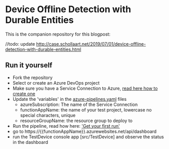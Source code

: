 # Device Offline Detection with Durable Entities

This is the companion repository for this blogpost:

//todo: update
http://case.schollaart.net/2019/07/01/device-offline-detection-with-durable-entities.html

## Run it yourself

- Fork the repository
- Select or create an Azure DevOps project
- Make sure you have a Service Connection to Azure, [read here how to create one](https://docs.microsoft.com/en-us/azure/devops/pipelines/library/connect-to-azure?view=azure-devops)
- Update the 'variables' in the [azure-pipelines.yaml](azure-pipelines.yaml) files
	- azureSubscription: The name of the Service Connection
	- functionAppName: the name of your test project, lowercase no special characters, unique
	- resourceGroupName: the resource group to deploy to 
- Run the pipeline, read how here: ['Get your first run'](https://docs.microsoft.com/en-us/azure/devops/pipelines/create-first-pipeline?view=azure-devops&tabs=tfs-2018-2#get-your-first-run)
- go to https://{{functionAppName}}.azurewebsites.net/api/dashboard
- run the TestDevice console app [src/TestDevice] and observe the status in the dashboard